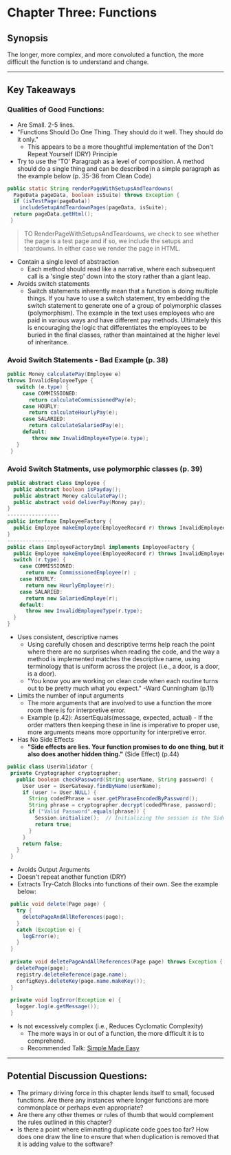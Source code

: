 # Chapter Three: Functions

## Synopsis

The longer, more complex, and more convoluted a function, the more difficult the function is to understand and change.

---

## Key Takeaways

### Qualities of Good Functions:
* Are Small.  2-5 lines.
* "Functions Should Do One Thing.  They should do it well.  They should do it only." 
    * This appears to be a more thoughtful implementation of the Don't Repeat Yourself (DRY) Principle
* Try to use the 'TO' Paragraph as a level of composition.  A method should do a single thing and can be described in a simple paragraph as the example below (p. 35-36 from Clean Code)

``` java
public static String renderPageWithSetupsAndTeardowns(
  PageData pageData, boolean isSuite) throws Exception {
  if (isTestPage(pageData))
    includeSetupAndTeardownPages(pageData, isSuite);
  return pageData.getHtml();
 }
```
> TO RenderPageWithSetupsAndTeardowns, we check to see whether the page is a test page and if so, we include the setups and teardowns. In either case we render the page in HTML. 

* Contain a single level of abstraction
    * Each method should read like a narrative, where each subsequent call is a 'single step' down into the story rather than a giant leap.
* Avoids switch statements
    * Switch statements inherently mean that a function is doing multiple things.  If you have to use a switch statement, try embedding the switch statement to generate one of a group of polymorphic classes (polymorphism).  The example in the text uses employees who are paid in various ways and have different pay methods. Ultimately this is encouraging the logic that differentiates the employees to be buried in the final classes, rather than maintained at the higher level of inheritance.
    
### Avoid Switch Statements - Bad Example (p. 38)

``` Java
public Money calculatePay(Employee e)
throws InvalidEmployeeType {
   switch (e.type) {
     case COMMISSIONED:
       return calculateCommissionedPay(e);
     case HOURLY:
       return calculateHourlyPay(e);
     case SALARIED:
       return calculateSalariedPay(e);
     default:
        throw new InvalidEmployeeType(e.type);
   }
 }
```
### Avoid Switch Statments, use polymorphic classes (p. 39)

``` Java
public abstract class Employee {
  public abstract boolean isPayday();
  public abstract Money calculatePay();
  public abstract void deliverPay(Money pay);
}
-----------------
public interface EmployeeFactory {
  public Employee makeEmployee(EmployeeRecord r) throws InvalidEmployeeType;
}
-----------------
public class EmployeeFactoryImpl implements EmployeeFactory {
  public Employee makeEmployee(EmployeeRecord r) throws InvalidEmployeeType {
  switch (r.type) {
    case COMMISSIONED:
      return new CommissionedEmployee(r) ;
    case HOURLY:
      return new HourlyEmployee(r);
    case SALARIED:
      return new SalariedEmploye(r);
    default:
      throw new InvalidEmployeeType(r.type);
  }
}
```

* Uses consistent, descriptive names
    * Using carefully chosen and descriptive terms help reach the point where there are no surprises when reading the code, and the way a method is implemented matches the descriptive name, using terminology that is uniform across the project (i.e., a door, is a door, is a door).
    * "You know you are working on clean code when each routine turns out to be pretty much what you expect."  -Ward Cunningham (p.11)
* Limits the number of input arguments
    * The more arguments that are involved to use a function the more room there is for interpretive error.
    * Example (p.42):  AssertEquals(message, expected, actual) - If the order matters then keeping these in line is imperative to proper use, more arguments means more opportunity for interpretive error.
* Has No Side Effects
    * __"Side effects are lies. Your function promises to do one thing, but it also does another hidden thing."__ (Side Effect) (p.44)
    
``` java
public class UserValidator {
 private Cryptographer cryptographer;
   public boolean checkPassword(String userName, String password) {
     User user = UserGateway.findByName(userName);
     if (user != User.NULL) {
       String codedPhrase = user.getPhraseEncodedByPassword();
       String phrase = cryptographer.decrypt(codedPhrase, password);
       if ("Valid Password".equals(phrase)) {
         Session.initialize();  // Initializing the session is the Side Effect!
         return true;
       }
     }
     return false;
   }
 }
```

* Avoids Output Arguments
* Doesn't repeat another function (DRY)
* Extracts Try-Catch Blocks into functions of their own. See the example below:
``` java
 public void delete(Page page) {
   try {
     deletePageAndAllReferences(page); 
   }
   catch (Exception e) {
     logError(e);
   }
 }
 
 private void deletePageAndAllReferences(Page page) throws Exception {
   deletePage(page);
   registry.deleteReference(page.name);
   configKeys.deleteKey(page.name.makeKey());
 }
 
 private void logError(Exception e) {
   logger.log(e.getMessage());
 }
```

* Is not excessively complex (i.e., Reduces Cyclomatic Complexity)
    * The more ways in or out of a function, the more difficult it is to comprehend.
    * Recommended Talk: [Simple Made Easy](http://www.infoq.com/presentations/Simple-Made-Easy)

---

## Potential Discussion Questions:

* The primary driving force in this chapter lends itself to small, focused functions.  Are there any instances where longer functions are more commonplace or perhaps even appropriate?
* Are there any other themes or rules of thumb that would complement the rules outlined in this chapter?
* Is there a point where eliminating duplicate code goes too far?  How does one draw the line to ensure that when duplication is removed that it is adding value to the software?
